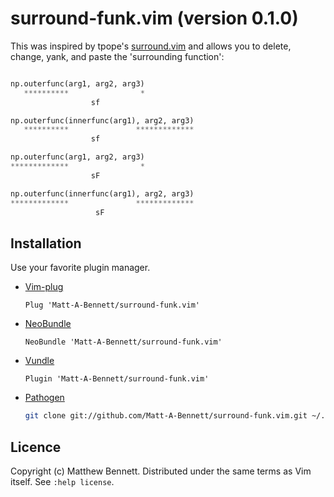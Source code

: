 # surround-funk.vim (version 0.1.0)
This was inspired by tpope's [surround.vim](https://github.com/tpope/vim-surround) 
and allows you to delete, change, yank, and paste the 'surrounding function':

```python

np.outerfunc(arg1, arg2, arg3)
   **********                *
                  sf

np.outerfunc(innerfunc(arg1), arg2, arg3)
   **********               *************
                  sf

np.outerfunc(arg1, arg2, arg3)
*************                *
                  sF

np.outerfunc(innerfunc(arg1), arg2, arg3)
*************               *************
                   sF
```

## Installation

Use your favorite plugin manager.

- [Vim-plug][vim-plug]

    ```vim
    Plug 'Matt-A-Bennett/surround-funk.vim'
    ```

- [NeoBundle][neobundle]

    ```vim
    NeoBundle 'Matt-A-Bennett/surround-funk.vim'
    ```

- [Vundle][vundle]

    ```vim
    Plugin 'Matt-A-Bennett/surround-funk.vim'
    ```

- [Pathogen][pathogen]

    ```sh
    git clone git://github.com/Matt-A-Bennett/surround-funk.vim.git ~/.vim/bundle/surround-funk.vim
    ```

[neobundle]: https://github.com/Shougo/neobundle.vim
[vundle]: https://github.com/gmarik/vundle
[vim-plug]: https://github.com/junegunn/vim-plug
[pathogen]: https://github.com/tpope/vim-pathogen

## Licence
 Copyright (c) Matthew Bennett. Distributed under the same terms as Vim itself.
 See `:help license`.

